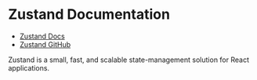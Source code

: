 # Zustand Documentation

- [Zustand Docs](https://docs.pmnd.rs/zustand/getting-started/introduction)
- [Zustand GitHub](https://github.com/pmndrs/zustand)

Zustand is a small, fast, and scalable state-management solution for React applications.
